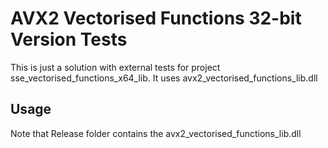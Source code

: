 # AVX2 Vectorised Functions 32-bit Version Tests
This is just a solution with external tests for project sse_vectorised_functions_x64_lib.
It uses avx2_vectorised_functions_lib.dll

## Usage
Note that Release folder contains the avx2_vectorised_functions_lib.dll